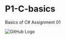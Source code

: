 # P1-C-basics
Basics of C# Assignment 01

![GitHub Logo](C:\Users\s531441\Pictures\Screenshots\p1.png)
